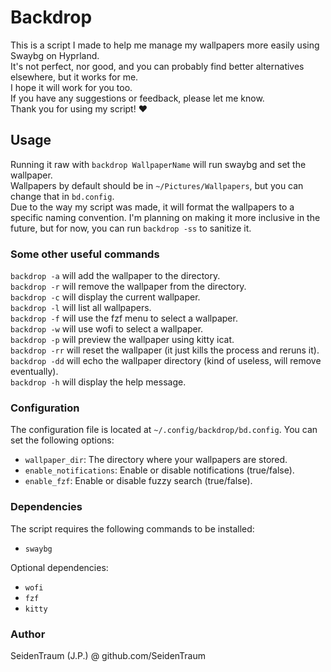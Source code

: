 <h1>Backdrop</h1>
<p>
    This is a script I made to help me manage my wallpapers more easily using Swaybg on Hyprland.<br>
    It's not perfect, nor good, and you can probably find better alternatives elsewhere, but it works for me.<br>
    I hope it will work for you too.<br>
    If you have any suggestions or feedback, please let me know.<br>
    Thank you for using my script! ❤️
</p>

<h2>Usage</h2>
<p>
    Running it raw with <code>backdrop WallpaperName</code> will run swaybg and set the wallpaper.<br>
    Wallpapers by default should be in <code>~/Pictures/Wallpapers</code>, but you can change that in <code>bd.config</code>.<br>
    Due to the way my script was made, it will format the wallpapers
    to a specific naming convention. I'm planning on making it more inclusive
    in the future, but for now, you can run <code>backdrop -ss</code>
    to sanitize it.
</p>

<h3>Some other useful commands</h3>
<p>
    <code>backdrop -a</code> will add the wallpaper to the directory.<br>
    <code>backdrop -r</code> will remove the wallpaper from the directory.<br>
    <code>backdrop -c</code> will display the current wallpaper.<br>
    <code>backdrop -l</code> will list all wallpapers.<br>
    <code>backdrop -f</code> will use the fzf menu to select a wallpaper.<br>
    <code>backdrop -w</code> will use wofi to select a wallpaper.<br>
    <code>backdrop -p</code> will preview the wallpaper using kitty icat.<br>
    <code>backdrop -rr</code> will reset the wallpaper (it just kills the process and reruns it).<br>
    <code>backdrop -dd</code> will echo the wallpaper directory (kind of useless, will remove eventually).<br>
    <code>backdrop -h</code> will display the help message.<br>
</p>

<h3>Configuration</h3>
<p>
    The configuration file is located at <code>~/.config/backdrop/bd.config</code>. You can set the following options:
</p>
<ul>
    <li><code>wallpaper_dir</code>: The directory where your wallpapers are stored.</li>
    <li><code>enable_notifications</code>: Enable or disable notifications (true/false).</li>
    <li><code>enable_fzf</code>: Enable or disable fuzzy search (true/false).</li>
</ul>

<h3>Dependencies</h3>
<p>
    The script requires the following commands to be installed:
</p>
<ul>
    <li><code>swaybg</code></li>
</ul>
<p>
    Optional dependencies:
</p>
<ul>
    <li><code>wofi</code></li>
    <li><code>fzf</code></li>
    <li><code>kitty</code></li>
</ul>

<h3>Author</h3>
<p>
    SeidenTraum (J.P.) @ github.com/SeidenTraum
</p>